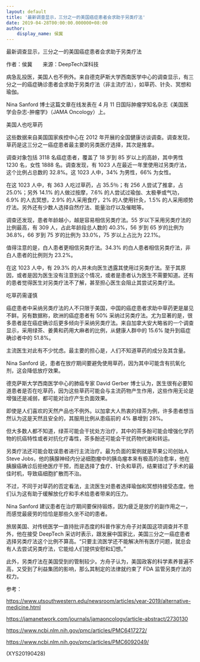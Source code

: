 ```yaml
---
layout: default
title: '最新调查显示，三分之一的美国癌症患者会求助于另类疗法'
date: 2019-04-28T00:00:00.000000+08:00
author:
    display_name: 侯冀
---
```


最新调查显示，三分之一的美国癌症患者会求助于另类疗法

作者：侯冀　　来源：DeepTech深科技

病急乱投医，美国人也不例外。来自德克萨斯大学西南医学中心的调查显示，有三分之一的癌症确诊患者会求助于另类疗法（非主流疗法），如草药、针灸、冥想和瑜伽。

Nina Sanford 博士这篇文章在线发表在 4 月 11 日国际肿瘤学知名杂志《美国医学会杂志-肿瘤学》（JAMA Oncology）上。

美国人也吃草药

这些数据来自美国国家疾控中心在 2012 年开展的全国健康访谈调查。调查发现，草药是这三分之一癌症患者最主要的另类医疗选择，其次是推拿。

调查对象包括 3118 名癌症患者，覆盖了 18 岁到 85 岁以上的高龄，其中男性 1230 名，女性 1888 名。调查发现，有 1023 人在最近一年里使用过另类疗法，这个比例占总数的 32.8%。这 1023 人中，34% 为男性，66% 为女性。

在这 1023 人中，有 363 人吃过草药，占 35.5％；有 256 人尝试了推拿，占 25.0%；另外 14.1% 的人做过按摩，7.6% 的人尝试过瑜伽、太极拳或气功，6.9% 的人去冥想，2.9% 的人采用食疗，2% 的人使用针灸，1.5% 的人采用顺势疗法。另外还有少数人选择自然疗法、能量治疗以及催眠等。

调查还发现，患者年龄越小，越是容易相信另类疗法。55 岁以下采用另类疗法的比例最高，有 309 人，占此年龄段总人数的 40.3%，56 岁到 65 岁的比例为 36.8%，66 岁到 75 岁的比例为 33.0%，75 岁以上占比为 22.1%。

值得注意的是，白人患者更相信另类疗法。34.3% 的白人患者相信另类疗法，非白人患者的比例则为 23.2%。

在这 1023 人中，有 29.3% 的人并未向医生透露其使用过另类疗法。至于其原因，或者是因为医生没有注意到这个情况，或者是患者认为医生不需要知道。还有的患者觉得医生对另类疗法不了解，甚至担心医生会阻止其尝试另类疗法。

吃草药需谨慎

癌症患者中采纳另类疗法的人不只限于美国，中国的癌症患者求助中草药更是屡见不鲜。另有数据称，欧洲的癌症患者有 50% 采纳过另类疗法。尤为显著的是，很多患者是在癌症确诊后更多倾向于采纳另类疗法。来自加拿大安大略省的一个调查显示，采用绿茶、姜黄和药用大麻者的比例，从健康人群中的 15.6% 陡升到癌症确诊者中的 51.8%。

主流医生对此有不少忧虑。最主要的担心是，人们不知道草药的成分及其含量。

Nina Sanford 说，患者在放疗期间要避免使用草药，因为其中可能含有抗氧化剂，这会降低放疗效果。

德克萨斯大学西南医学中心的肺癌专家 David Gerber 博士认为，医生很有必要知道患者是否在吃草药，因为这些草药可能会与主流药物产生作用，这些作用无论是增强还是减弱，都可能对治疗产生负面效果。

即使是人们喜欢的天然产品也不例外。以加拿大人热衷的绿茶为例，许多患者想当然认为这是天然且安全的，其服用比例从患癌前的 4% 暴增到 28%。

但大多数人都不知道，绿茶可能会干扰处方治疗，其中的茶多酚可能会增强化学药物的抗癌特性或者对抗化疗毒性，茶多酚还可能会干扰药物代谢和转运。

另类疗法还可能会耽误患者进行主流治疗。最为负面的案例就是苹果公司创始人 Steve Jobs，他的胰腺神经内分泌细胞瘤中的胰岛瘤本来有极高的治愈率，他在胰腺癌确诊后拒绝医疗干预，而是选择了食疗、针灸和草药，结果错过了手术的最佳时机，导致癌细胞扩散而不治。

不过，不同于对草药的否定看法，主流医生对患者选择瑜伽和冥想持接受态度。他们认为这有助于缓解放化疗和手术给患者带来的压力。

Nina Sanford 建议患者在治疗期间要保持锻炼，因为疲乏是放疗的副作用之一，而感觉最疲劳的恰恰是那些久坐不动的患者。

旅居美国、对传统医学一直持批评态度的科普作家方舟子对美国这项调查并不意外，他在接受 DeepTech 采访时表示，跟发展中国家比，美国三分之一癌症患者选择另类疗法这个比例不算高。“只要主流医学还不能解决所有医疗问题，就总会有人去尝试另类疗法，它能给人们提供安慰和幻想。”

此外，另类疗法在美国受到的管制较少。方舟子认为，美国政客的科学素养普遍不高，又受到了利益集团的影响，那么其制定的法律就约束了 FDA 监管另类疗法的权力。

参考：

https://www.utsouthwestern.edu/newsroom/articles/year-2019/alternative-medicine.html

https://jamanetwork.com/journals/jamaoncology/article-abstract/2730130

https://www.ncbi.nlm.nih.gov/pmc/articles/PMC6417272/

https://www.ncbi.nlm.nih.gov/pmc/articles/PMC6092049/

(XYS20190428)

